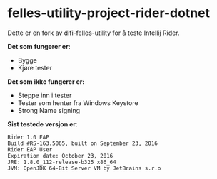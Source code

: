 # felles-utility-project-rider-dotnet

Dette er en fork av difi-felles-utility for å teste Intellij Rider. 

__Det som fungerer er:__
* Bygge
* Kjøre tester

__Det som ikke fungerer er:__
* Steppe inn i tester
* Tester som henter fra Windows Keystore
* Strong Name signing

__Sist testede versjon er__:
```
Rider 1.0 EAP
Build #RS-163.5065, built on September 23, 2016
Rider EAP User
Expiration date: October 23, 2016
JRE: 1.8.0_112-release-b325 x86_64
JVM: OpenJDK 64-Bit Server VM by JetBrains s.r.o
```
